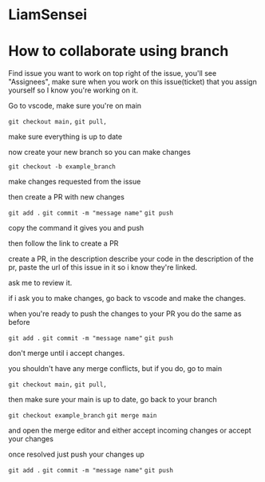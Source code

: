 # LiamSensei

# How to collaborate using branch

Find issue you want to work on top right of the issue, you'll see "Assignees", make sure when you work on this issue(ticket) that you assign yourself so I know you're working on it.

Go to vscode, make sure you're on main

`git checkout main,`
`git pull,`

make sure everything is up to date

now create your new branch so you can make changes

`git checkout -b example_branch`

make changes requested from the issue

then create a PR with new changes

`git add .`
`git commit -m "message name"`
`git push`

copy the command it gives you and push

then follow the link to create a PR

create a PR, in the description describe your code in the description of the pr, paste the url of this issue in it so i know they're linked. 

ask me to review it.

if i ask you to make changes, go back to vscode and make the changes.

when you're ready to push the changes to your PR you do the same as before

`git add .`
`git commit -m "message name"`
`git push`

don't merge until i accept changes.

you shouldn't have any merge conflicts, but if you do, go to main

`git checkout main,`
`git pull,`

then make sure your main is up to date, go back to your branch

`git checkout example_branch`
`git merge main`

and open the merge editor and either accept incoming changes or accept your changes

once resolved just push your changes up

`git add .`
`git commit -m "message name"`
`git push`
